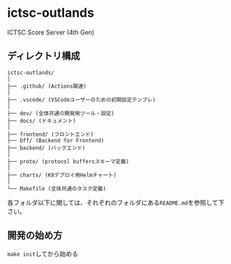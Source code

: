 # ictsc-outlands

ICTSC Score Server (4th Gen)

## ディレクトリ構成

```plain
ictsc-outlands/
│
├── .github/ (Actions関連)
│
├── .vscode/ (VSCodeユーザーのための初期設定テンプレ)
│
├── dev/ (全体共通の開発用ツール・設定)
├── docs/ (ドキュメント)
│
├── frontend/ (フロントエンド)
├── bff/ (Backend for Frontend)
├── backend/ (バックエンド)
│
├── proto/ (protocol buffersスキーマ定義)
│
├── charts/ (K8デプロイ用Helmチャート)
│
└── Makefile (全体共通のタスク定義)
```

各フォルダ以下に関しては、それぞれのフォルダにある`README.md`を参照して下さい。

## 開発の始め方

`make init`してから始める
